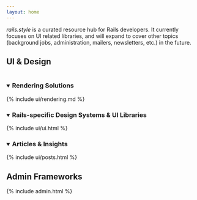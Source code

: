 ```yaml
---
layout: home
---
```


<style>
  {% include assets/main.css %}
</style>

_rails.style_ is a curated resource hub for Rails developers. It currently focuses on UI related libraries, and will expand to cover other topics (background jobs, administration, mailers, newsletters, etc.) in the future.

## UI & Design

<details open>
  <summary>
    <h3 style="display:inline-block">Rendering Solutions</h3>
  </summary>
  {% include ui/rendering.md %}
</details>

<details open>
  <summary>
    <h3 style="display:inline-block">Rails-specific Design Systems & UI Libraries</h3>
  </summary>
  {% include ui/ui.html %}
</details>

<details open>
  <summary>
    <h3 style="display:inline-block">Articles & Insights</h3>
  </summary>
  {% include ui/posts.html %}
</details>

## Admin Frameworks

{% include admin.html %}

<script defer src="/assets/main.js"></script>
<script defer src="https://unpkg.com/alpinejs-component@latest/dist/component.min.js"></script>
<script defer src="https://cdn.jsdelivr.net/npm/alpinejs@3.14.8/dist/cdn.min.js"></script>

<!-- TODO comments panel performance (cache?) -->
<!-- TODO git activity sparkline -->
